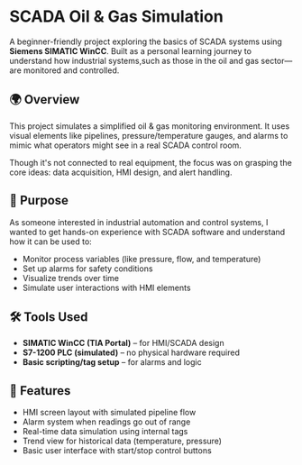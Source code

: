 # SCADA Oil & Gas Simulation

A beginner-friendly project exploring the basics of SCADA systems using **Siemens SIMATIC WinCC**. Built as a personal learning journey to understand how industrial systems,such as those in the oil and gas sector—are monitored and controlled.

## 🌍 Overview

This project simulates a simplified oil & gas monitoring environment. It uses visual elements like pipelines, pressure/temperature gauges, and alarms to mimic what operators might see in a real SCADA control room.

Though it's not connected to real equipment, the focus was on grasping the core ideas: data acquisition, HMI design, and alert handling.

## 🎯 Purpose

As someone interested in industrial automation and control systems, I wanted to get hands-on experience with SCADA software and understand how it can be used to:

- Monitor process variables (like pressure, flow, and temperature)
- Set up alarms for safety conditions
- Visualize trends over time
- Simulate user interactions with HMI elements

## 🛠 Tools Used

- **SIMATIC WinCC (TIA Portal)** – for HMI/SCADA design
- **S7-1200 PLC (simulated)** – no physical hardware required
- **Basic scripting/tag setup** – for alarms and logic

## 🧩 Features

- HMI screen layout with simulated pipeline flow
- Alarm system when readings go out of range
- Real-time data simulation using internal tags
- Trend view for historical data (temperature, pressure)
- Basic user interface with start/stop control buttons
